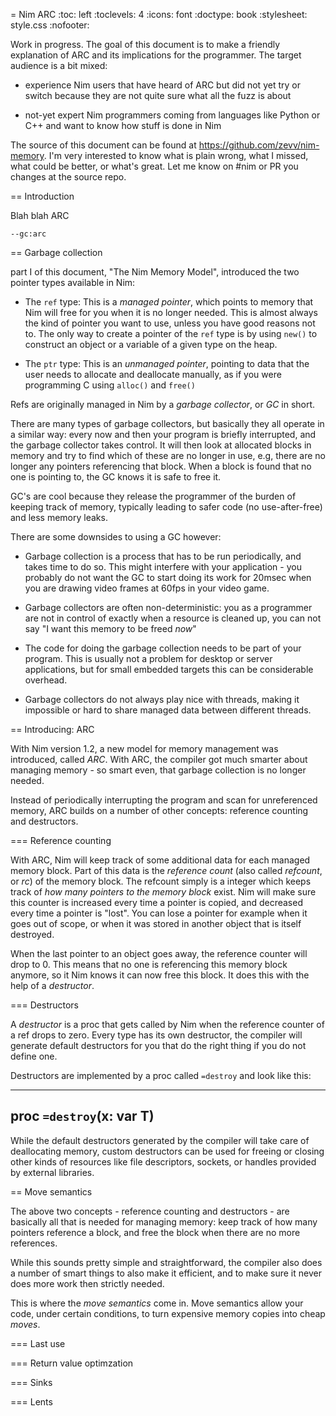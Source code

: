 
= Nim ARC
:toc: left
:toclevels: 4
:icons: font
:doctype: book
:stylesheet: style.css
:nofooter:


Work in progress. The goal of this document is to make a friendly explanation of ARC
and its implications for the programmer. The target audience is a bit mixed:

- experience Nim users that have heard of ARC but did not yet try or switch because
  they are not quite sure what all the fuzz is about

- not-yet expert Nim programmers coming from languages like Python or C++ and
  want to know how stuff is done in Nim

The source of this document can be found at https://github.com/zevv/nim-memory. I'm
very interested to know what is plain wrong, what I missed, what could be better, or
what's great. Let me know on #nim or PR you changes at the source repo.


== Introduction

Blah blah ARC

`--gc:arc`


== Garbage collection

part I of this document, "The Nim Memory Model", introduced the two pointer
types available in Nim:

- The `ref` type: This is a _managed pointer_, which points to memory that Nim
  will free for you when it is no longer needed. This is almost always the kind
  of pointer you want to use, unless you have good reasons not to. The only way
  to create a pointer of the `ref` type is by using `new()` to construct an
  object or a variable of a given type on the heap.

- The `ptr` type: This is an _unmanaged pointer_, pointing to data that the
  user needs to allocate and deallocate manually, as if you were programming C
  using `alloc()` and `free()`

Refs are originally managed in Nim by a _garbage collector_, or _GC_ in short.

There are many types of garbage collectors, but basically they all operate in a
similar way: every now and then your program is briefly interrupted, and the
garbage collector takes control. It will then look at allocated blocks in
memory and try to find which of these are no longer in use, e.g, there are
no longer any pointers referencing that block. When a block is found that
no one is pointing to, the GC knows it is safe to free it.

GC's are cool because they release the programmer of the burden of keeping
track of memory, typically leading to safer code (no use-after-free) and less
memory leaks.

There are some downsides to using a GC however:

- Garbage collection is a process that has to be run periodically, and takes
  time to do so. This might interfere with your application - you probably do
  not want the GC to start doing its work for 20msec when you are drawing video
  frames at 60fps in your video game.

- Garbage collectors are often non-deterministic: you as a programmer are not
  in control of exactly when a resource is cleaned up, you can not say "I want
  this memory to be freed _now_"

- The code for doing the garbage collection needs to be part of your program.
  This is usually not a problem for desktop or server applications, but for
  small embedded targets this can be considerable overhead.

- Garbage collectors do not always play nice with threads, making it impossible
  or hard to share managed data between different threads.


== Introducing: ARC

With Nim version 1.2, a new model for memory management was introduced, called
_ARC_. With ARC, the compiler got much smarter about managing memory -  so
smart even, that garbage collection is no longer needed.

Instead of periodically interrupting the program and scan for unreferenced
memory, ARC builds on a number of other concepts: reference counting and
destructors.

=== Reference counting

With ARC, Nim will keep track of some additional data for each managed memory
block. Part of this data is the _reference count_ (also called _refcount_, or
_rc_) of the memory block. The refcount simply is a integer which keeps track
of _how many pointers to the memory block_ exist. Nim will make sure this
counter is increased every time a pointer is copied, and decreased every time a
pointer is "lost". You can lose a pointer for example when it goes out of
scope, or when it was stored in another object that is itself destroyed.

When the last pointer to an object goes away, the reference counter will drop
to 0. This means that no one is referencing this memory block anymore, so it
Nim knows it can now free this block. It does this with the help of a
_destructor_.


=== Destructors

A _destructor_ is a proc that gets called by Nim when the reference counter of
a ref drops to zero. Every type has its own destructor, the compiler will
generate default destructors for you that do the right thing if you do not
define one.

Destructors are implemented by a proc called `=destroy` and look like this:

----
proc `=destroy`(x: var T)
----

While the default destructors generated by the compiler will take care of
deallocating memory, custom destructors can be used for freeing or closing
other kinds of resources like file descriptors, sockets, or handles provided by
external libraries.


== Move semantics

The above two concepts - reference counting and destructors - are basically all
that is needed for managing memory: keep track of how many pointers reference a
block, and free the block when there are no more references.

While this sounds pretty simple and straightforward, the compiler also does a
number of smart things to also make it efficient, and to make sure it never
does more work then strictly needed.

This is where the _move semantics_ come in. Move semantics allow your code,
under certain conditions, to turn expensive memory copies into cheap _moves_.


=== Last use

=== Return value optimzation

=== Sinks

=== Lents

